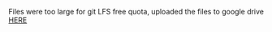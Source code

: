 Files were too large for git LFS free quota, uploaded the files to google drive [HERE](https://drive.google.com/drive/folders/1JFEkeTIuz__YV958jnDTtnsAct-Qa1_N?usp=sharing)
